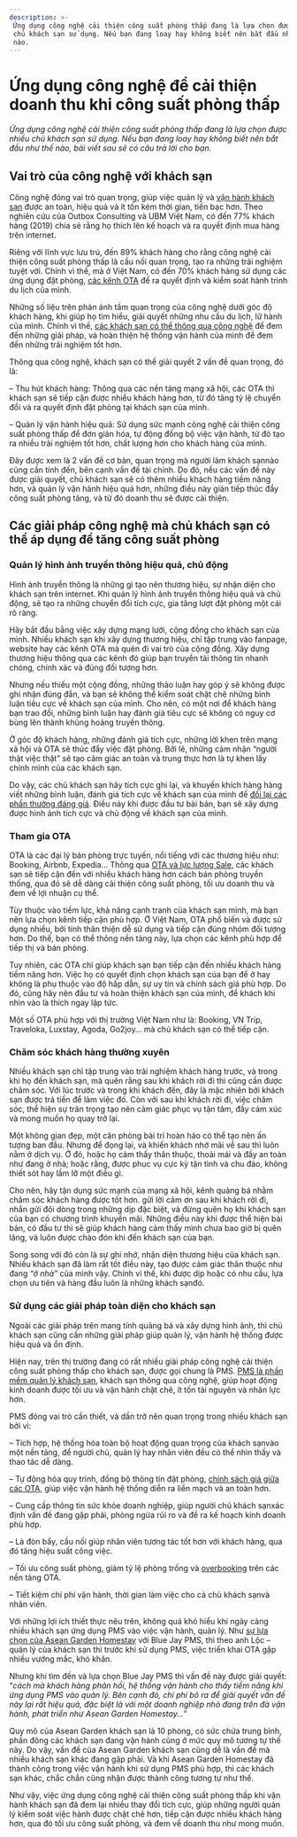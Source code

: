```yaml
---
description: >-
 Ứng dụng công nghệ cải thiện công suất phòng thấp đang là lựa chọn được nhiều
 chủ khách sạn​ sử dụng. Nếu bạn đang loay hay không biết nên bắt đầu như thế
 nào.
---
```


# Ứng dụng công nghệ để cải thiện doanh thu khi công suất phòng thấp

_Ứng dụng công nghệ cải thiện công suất phòng thấp đang là lựa chọn được nhiều chủ khách sạn​ sử dụng. Nếu bạn đang loay hay không biết nên bắt đầu như thế nào, bài viết sau sẽ có câu trả lời cho bạn._

## Vai trò của công nghệ với khách sạn​

Công nghệ đóng vai trò quan trọng, giúp việc quản lý và [vận hành khách sạn](https://bluejaypms.com/article/khoi-nghiep-homestay-can-luu-y-gi-117) được an toàn, hiệu quả và ít tốn kém thời gian, tiền bạc hơn. Theo nghiên cứu của Outbox Consulting và UBM Việt Nam, có đến 77% khách hàng (2019) chia sẻ rằng họ thích lên kế hoạch và ra quyết định mua hàng trên internet.

Riêng với lĩnh vực lưu trú, đến 89% khách hàng cho rằng công nghệ cải thiện công suất phòng thấp là cầu nối quan trọng, tạo ra những trải nghiệm tuyệt vời. Chính vì thế, mà ở Việt Nam, có đến 70% khách hàng sử dụng các ứng dụng đặt phòng, [các kênh OTA](https://bluejaypms.com/article/chien-luoc-OTA-126) để ra quyết định và kiểm soát hành trình du lịch của mình.

Những số liệu trên phản ánh tầm quan trọng của công nghệ dưới góc độ khách hàng, khi giúp họ tìm hiểu, giải quyết những nhu cầu du lịch, lữ hành của mình. Chính vì thế, [các khách sạn​ có thể thông qua công nghệ](https://bluejaypms.com/article/marketing-homestay-124) để đem đến những giải pháp, và hoàn thiện hệ thống vận hành của mình để đem đến những trải nghiệm tốt hơn.

Thông qua công nghệ, khách sạn​ có thể giải quyết 2 vấn đề quan trọng, đó là:

– Thu hút khách hàng: Thông qua các nền tảng mạng xã hội, các OTA thì khách sạn​ sẽ tiếp cận được nhiều khách hàng hơn, từ đó tăng tỷ lệ chuyển đổi và ra quyết định đặt phòng tại khách sạn​ của mình.

– Quản lý vận hành hiệu quả: Sử dụng sức mạnh công nghệ cải thiện công suất phòng thấp để đơn giản hóa, tự động đồng bộ việc vận hành, từ đó tạo ra nhiều trải nghiệm tốt hơn, chất lượng hơn cho khách hàng của mình.

Đây được xem là 2 vấn đề cơ bản, quan trọng mà người làm khách sạn​ nào cũng cần tính đến, bên cạnh vấn đề tài chính. Do đó, nếu các vấn đề này được giải quyết, chủ khách sạn​ sẽ có thêm nhiều khách hàng tiềm năng hơn, và quản lý vận hành hiệu quả hơn, những điều này gián tiếp thúc đẩy công suất phòng tăng, và từ đó doanh thu sẽ được cải thiện.

## Các giải pháp công nghệ mà chủ khách sạn​ có thể áp dụng để tăng công suất phòng

### Quản lý hình ảnh truyền thông hiệu quả, chủ động

Hình ảnh truyền thông là những gì tạo nên thương hiệu, sự nhận diện cho khách sạn​ trên internet. Khi quản lý hình ảnh truyền thông hiệu quả và chủ động, sẽ tạo ra những chuyển đổi tích cực, gia tăng lượt đặt phòng một cái rõ ràng.

Hãy bắt đầu bằng việc xây dựng mạng lưới, cộng đồng cho khách sạn​ của mình. Nhiều khách sạn​ khi xây dựng thương hiệu, chỉ tập trung vào fanpage, website hay các kênh OTA mà quên đi vai trò của cộng đồng. Xây dựng thương hiệu thông qua các kênh đó giúp bạn truyền tải thông tin nhanh chóng, chính xác và đúng đối tượng hơn.

Nhưng nếu thiếu một cộng đồng, những thảo luận hay góp ý sẽ không được ghi nhận đúng đắn, và bạn sẽ không thể kiểm soát chặt chẽ những bình luận tiêu cực về khách sạn​ của mình. Cho nên, có một nơi để khách hàng bạn trao đổi, những bình luận hay đánh giá tiêu cực sẽ không có nguy cơ bùng lên thành khủng hoảng truyền thông.

Ở góc độ khách hàng, những đánh giá tích cực, những lời khen trên mạng xã hội và OTA sẽ thúc đẩy việc đặt phòng. Bởi lẽ, những cảm nhận “người thật việc thật” sẽ tạo cảm giác an toàn và trung thực hơn là tự khen lấy chính mình của các khách sạn​.

Do vậy, các chủ khách sạn​ hãy tích cực ghi lại, và khuyến khích hàng hàng viết những bình luận, đánh giá tích cực về khách sạn​ của mình để [đổi lại các phần thưởng đáng giá](https://bluejaypms.com/article/chien-luoc-gia-127). Điều này khi được đầu tư bài bản, bạn sẽ xây dựng được hình ảnh tích cực và chủ động về khách sạn​ của mình.

### Tham gia OTA

OTA là các đại lý bán phòng trực tuyến, nổi tiếng với các thương hiệu như: Booking, Airbnb, Expedia… Thông qua [OTA và lực lượng Sale](https://bluejaypms.com/article/sales-ota-va-tam-quan-trong-voi-homestay-150), các khách sạn​ sẽ tiếp cận đến với nhiều khách hàng hơn cách bán phòng truyền thống, qua đó sẽ dễ dàng cải thiện công suất phòng, tối ưu doanh thu và đem về lợi nhuận cụ thể.

Tùy thuộc vào tiềm lực, khả năng cạnh tranh của khách sạn​ mình, mà bạn nên lựa chọn kênh tiếp cận phù hợp. Ở Việt Nam, OTA phổ biến và được sử dụng nhiều, bởi tính thân thiện dễ sử dụng và tiếp cận đúng nhóm đối tượng hơn. Do thế, bạn có thể thông nền tảng này, lựa chọn các kênh phù hợp để tiếp thị và bán phòng.

Tuy nhiên, các OTA chỉ giúp khách sạn​ bạn tiếp cận đến nhiều khách hàng tiềm năng hơn. Việc họ có quyết định chọn khách sạn​ của bạn để ở hay không là phụ thuộc vào độ hấp dẫn, sự uy tín và chính sách giá phù hợp. Do đó, cũng hãy nên đầu tư và hoàn thiện khách sạn​ của mình, để khách khi nhìn vào là thích ngay lập tức.

Một số OTA phù hợp với thị trường Việt Nam như là: Booking, VN Trip, Traveloka, Luxstay, Agoda, Go2joy… mà chủ khách sạn​ có thể tiếp cận.

### Chăm sóc khách hàng thường xuyên

Nhiều khách sạn​ chỉ tập trung vào trải nghiệm khách hàng trước, và trong khi họ đến khách sạn​, mà quên rằng sau khi khách rời đi thì cũng cần được chăm sóc. Với lúc trước và trong khi khách đến, đây là mặc nhiên bởi khách sạn​ được trả tiền để làm việc đó. Còn với sau khi khách rời đi, việc chăm sóc, thể hiện sự trân trọng tạo nên cảm giác phục vụ tận tâm, đầy cảm xúc và mong muốn họ quay trở lại.

Một không gian đẹp, một căn phòng bài trí hoàn hảo có thể tạo nên ấn tượng ban đầu. Nhưng để đọng lại, và khiến khách nhớ mãi về sau thì luôn nằm ở dịch vụ. Ở đó, hoặc họ cảm thấy thân thuộc, thoải mái và đầy an toàn như đang ở nhà; hoặc rằng, được phục vụ cực kỳ tận tình và chu đáo, không thiết sót hay lầm lỡ một điều gì.

Cho nên, hãy tận dụng sức mạnh của mạng xã hội, kênh quảng bá nhằm chăm sóc khách hàng được tốt hơn. gửi lời cảm ơn sau khi khách rời đi, nhắn gửi đôi dòng trong những dịp đặc biệt, và đừng quên họ khi khách sạn​ của bạn có chương trình khuyến mãi. Những điều này khi được thể hiện bài bản, có đầu tư thì sẽ giúp khách hàng cảm thấy mình chưa bao giờ bị quên lãng, và luôn được chào đón khi đến khách sạn​ của bạn.

Song song với đó còn là sự ghi nhớ, nhận diện thương hiệu của khách sạn​. Nhiều khách sạn​ đã làm rất tốt điều này, tạo được cảm giác thân thuộc như đang _“ở nhà”_ của mình vậy. Chính vì thế, khi được dịp hoặc có nhu cầu, lựa chọn ưu tiên và hàng đầu luôn là những khách sạn​ đó.

### Sử dụng các giải pháp toàn diện cho khách sạn

Ngoài các giải pháp trên mang tính quảng bá và xây dựng hình ảnh, thì chủ khách sạn​ cũng cần những giải pháp giúp quản lý, vận hành hệ thống được hiệu quả và ổn định.

Hiện nay, trên thị trường đang có rất nhiều giải pháp công nghệ cải thiện công suất phòng thấp cho khách sạn, được gọi chung là PMS. [PMS là phần mềm quản lý khách sạn](https://bluejaypms.com/article/tinh-nang-cua-phan-mem-quan-ly-khach-san-pms-92), khách sạn​ thông qua công nghệ, giúp hoạt động kinh doanh được tối ưu và vận hành chặt chẽ, ít tốn tài nguyên và nhân lực hơn.

PMS đóng vai trò cần thiết, và dần trở nên quan trọng trong nhiều khách sạn​ bởi vì:

– Tích hợp, hệ thống hóa toàn bộ hoạt động quan trọng của khách sạn​ vào một nền tảng, để người chủ, quản lý hay nhân viên đều có thể nhìn thấy và thao tác dễ dàng.

– Tự động hóa quy trình, đồng bộ thông tin đặt phòng, [chính sách giá giữa các OTA](https://bluejaypms.com/article/cach-quan-ly-kenh-ota-hieu-qua-giup-tang-doanh-th-93), giúp việc vận hành hệ thống diễn ra liền mạch và an toàn hơn.

– Cung cấp thông tin sức khỏe doanh nghiệp, giúp người chủ khách sạn​ xác định vấn đề đang gặp phải, phòng ngừa rủi ro và đề ra kế hoạch kinh doanh phù hợp.

– Là đòn bẩy, cầu nối giúp nhân viên tương tác tốt hơn với khách hàng, qua đó tăng hiệu suất công việc.

– Tối ưu công suất phòng, giảm tỷ lệ phòng trống và [overbooking](https://www.bluejaypms.com/article/overbooking-nguy-hiem-nhu-the-nao-113) trên các nền tảng OTA.

– Tiết kiệm chi phí vận hành, thời gian làm việc cho cả chủ khách sạn​ và nhân viên.

Với những lợi ích thiết thực nêu trên, không quá khó hiểu khi ngày càng nhiều khách sạn​ ứng dụng PMS vào việc vận hành, quản lý. Như [sự lựa chọn của Asean Garden Homestay](https://bluejaypms.com/article/asean-garden-homestay-137) với Blue Jay PMS, thì theo anh Lộc – quản lý của khách sạn​ thì trước khi sử dụng PMS, việc triển khai OTA gặp nhiều vướng mắc, khó khăn.

Nhưng khi tìm đến và lựa chọn Blue Jay PMS thì vấn đề này được giải quyết: “_cách mà khách hàng phản hồi, hệ thống vận hành cho thấy tiềm năng khi ứng dụng PMS vào quản lý. Bên cạnh đó, chi phí bỏ ra để giải quyết vấn đề này lại rất hiệu quả, đặc biệt là với một doanh nghiệp nhỏ đang trên đà vận hành, phát triển như Asean Garden Homestay…”_

Quy mô của Asean Garden khách sạn​ là 10 phòng, có sức chứa trung bình, phần đông các khách sạn​ đang vận hành cũng ở mức quy mô tương tự thế này. Do vậy, vấn đề của Asean Garden khách sạn​ cũng dễ là vấn đề mà nhiều khách sạn​ khác đang gặp phải. Và khi Asean Garden Homestay đã thành công trong việc vận hành khi sử dụng PMS phù hợp, thì các khách sạn​ khác, chắc chắn cũng nhận được thành công tương tự như thế.

Như vậy, việc ứng dụng công nghệ cải thiện công suất phòng thấp khi vận hành khách sạn​ đã đem lại nhiều thay đổi tích cực, giúp những người quản lý kiểm soát việc hành được chặt chẽ hơn, tiếp cận được nhiều khách hàng hơn, qua đó tối ưu công suất phòng, và đem về doanh thu như mong muốn.
